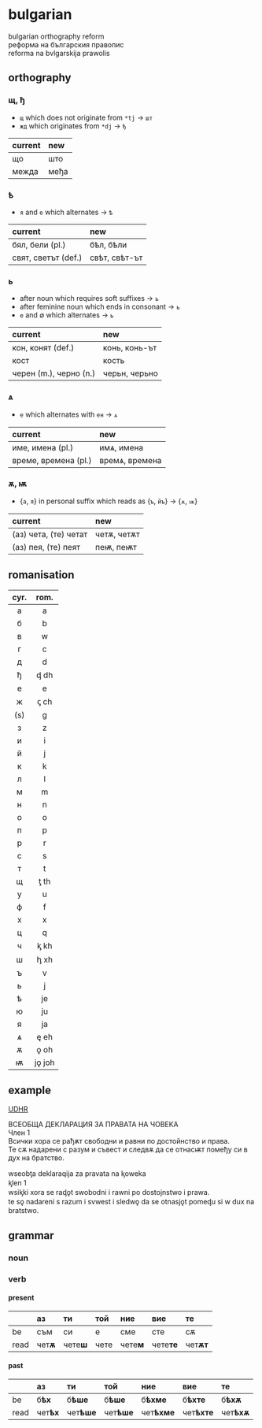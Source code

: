# bulgarian

bulgarian orthography reform
<br>реформа на българския правопис
<br>reforma na bvlgarskija prawolis

## orthography

### щ, ђ

- `щ` which does not originate from `*tj` → `шт`
- `жд` which originates from `*dj` → `ђ`

| current | new  |
| :------ | :--- |
| що      | што  |
| межда   | међа |

### ѣ

- `я` and `е` which alternates → `ѣ`

| current             | new           |
| :------------------ | :------------ |
| бял, бели (pl.)     | бѣл, бѣли     |
| свят, светът (def.) | свѣт, свѣт-ът |

### ь

- after noun which requires soft suffixes → `ь`
- after feminine noun which ends in consonant → `ь`
- `е` and ∅ which alternates → `ь`

| current                | new           |
| :--------------------- | :------------ |
| кон, конят (def.)      | конь, конь-ът |
| кост                   | кость         |
| черен (m.), черно (n.) | черьн, черьно |

### ѧ

- `е` which alternates with  `ен` → `ѧ`

| current              | new            |
| :------------------- | :------------- |
| име, имена (pl.)     | имѧ, имена     |
| време, времена (pl.) | времѧ, времена |

### ѫ, ѭ

- {`а`, `я`} in personal suffix which reads as {`ъ`, `йъ`} → {`ѫ`, `ѭ`}

| current               | new         |
| :-------------------- | :---------- |
| (аз) чета, (те) четат | четѫ, четѫт |
| (аз) пея, (те) пеят   | пеѭ, пеѭт   |

## romanisation

| cyr.  |  rom.  |
| :---: | :----: |
|   а   |   a    |
|   б   |   b    |
|   в   |   w    |
|   г   |   c    |
|   д   |   d    |
|   ђ   |  ᶁ dh  |
|   е   |   e    |
|   ж   |  ꞔ ch  |
|  (ѕ)  |   g    |
|   з   |   z    |
|   и   |   i    |
|   й   |   j    |
|   к   |   k    |
|   л   |   l    |
|   м   |   m    |
|   н   |   n    |
|   о   |   o    |
|   п   |   p    |
|   р   |   r    |
|   с   |   s    |
|   т   |   t    |
|   щ   |  ƫ th  |
|   у   |   u    |
|   ф   |   f    |
|   х   |   x    |
|   ц   |   q    |
|   ч   |  ᶄ kh  |
|   ш   |  ꞕ xh  |
|   ъ   |   v    |
|   ь   |   j    |
|   ѣ   |   je   |
|   ю   |   ju   |
|   я   |   ja   |
|   ѧ   |  ę eh  |
|   ѫ   |  ǫ oh  |
|   ѭ   | jǫ joh |

## example

[UDHR](https://unicode.org/udhr/d/udhr_bul.html)

ВСЕОБЩА ДЕКЛАРАЦИЯ ЗА ПРАВАТА НА ЧОВЕКА
<br>Член 1
<br>Всички хора се рађѫт свободни и равни по достойнство и права.
<br>Те сѫ надарени с разум и съвест и следвѫ да се отнасѭт помеђу си в дух на братство.

wseobƫa deklaraqija za pravata na ᶄoweka
<br>ᶄlen 1
<br>wsiᶄki xora se raᶁǫt swobodni i rawni po dostojnstwo i prawa.
<br>te sǫ nadareni s razum i svwest i sledwǫ da se otnasjǫt pomeᶁu si w dux na bratstwo.

## grammar

### noun

### verb

#### present

|      | аз       | ти        | той  | ние       | вие        | те        |
| :--- | :------- | :-------- | :--- | :-------- | :--------- | :-------- |
| be   | съм      | си        | е    | сме       | сте        | сѫ        |
| read | чет**ѫ** | чете**ш** | чете | чете**м** | чете**те** | чет**ѫт** |

#### past

|      | аз        | ти         | той        | ние         | вие         | те         |
| :--- | :-------- | :--------- | :--------- | :---------- | :---------- | :--------- |
| be   | б**ѣх**   | б**ѣше**   | б**ѣше**   | б**ѣхме**   | б**ѣхте**   | б**ѣхѫ**   |
| read | чет**ѣх** | чет**ѣше** | чет**ѣше** | чет**ѣхме** | чет**ѣхте** | чет**ѣхѫ** |
